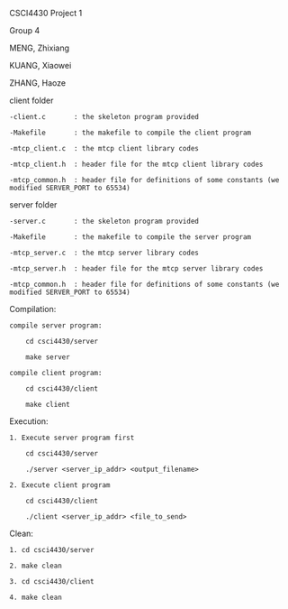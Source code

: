 CSCI4430 Project 1

Group 4

MENG,   Zhixiang

KUANG,  Xiaowei

ZHANG,  Haoze


client folder

    -client.c       : the skeleton program provided
    
    -Makefile       : the makefile to compile the client program
    
    -mtcp_client.c  : the mtcp client library codes
    
    -mtcp_client.h  : header file for the mtcp client library codes
    
    -mtcp_common.h  : header file for definitions of some constants (we modified SERVER_PORT to 65534)

server folder 

    -server.c       : the skeleton program provided
    
    -Makefile       : the makefile to compile the server program
    
    -mtcp_server.c  : the mtcp server library codes
    
    -mtcp_server.h  : header file for the mtcp server library codes
    
    -mtcp_common.h  : header file for definitions of some constants (we modified SERVER_PORT to 65534)

Compilation:

    compile server program:
    
        cd csci4430/server
        
        make server

    compile client program:
    
        cd csci4430/client
        
        make client

Execution:

    1. Execute server program first
    
        cd csci4430/server
        
        ./server <server_ip_addr> <output_filename>

    2. Execute client program
    
        cd csci4430/client
        
        ./client <server_ip_addr> <file_to_send>

Clean:

    1. cd csci4430/server
    
    2. make clean
    
    3. cd csci4430/client
    
    4. make clean
